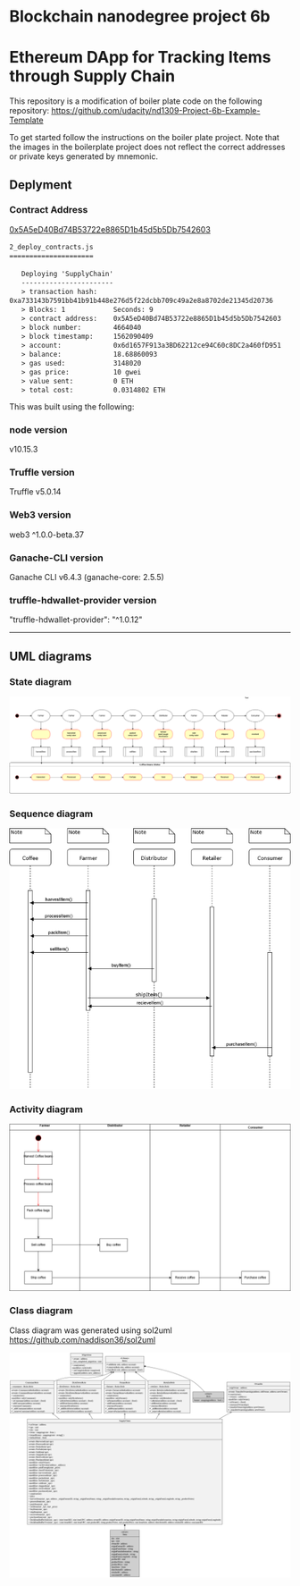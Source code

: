 # Blockchain nanodegree project 6b 
# Ethereum DApp for Tracking Items through Supply Chain
This repository is a modification of boiler plate code on the following repository: 
https://github.com/udacity/nd1309-Project-6b-Example-Template

To get started follow the instructions on the boiler plate project. Note that the images in the boilerplate project does not reflect the correct addresses or private keys generated by mnemonic.
## Deplyment 
### Contract Address
[0x5A5eD40Bd74B53722e8865D1b45d5b5Db7542603](https://rinkeby.etherscan.io/address/0x5a5ed40bd74b53722e8865d1b45d5b5db7542603)

```
2_deploy_contracts.js
=====================

   Deploying 'SupplyChain'
   -----------------------
   > transaction hash:    0xa733143b7591bb41b91b448e276d5f22dcbb709c49a2e8a8702de21345d20736
   > Blocks: 1            Seconds: 9
   > contract address:    0x5A5eD40Bd74B53722e8865D1b45d5b5Db7542603
   > block number:        4664040
   > block timestamp:     1562090409
   > account:             0x6d1657F913a3BD62212ce94C60c8DC2a460fD951
   > balance:             18.68860093
   > gas used:            3148020
   > gas price:           10 gwei
   > value sent:          0 ETH
   > total cost:          0.0314802 ETH
```

This was built using the following:
### node version
v10.15.3

### Truffle version
Truffle v5.0.14 

### Web3 version
web3 ^1.0.0-beta.37

### Ganache-CLI version
Ganache CLI v6.4.3 (ganache-core: 2.5.5)

### truffle-hdwallet-provider version
"truffle-hdwallet-provider": "^1.0.12"

---------------------------------------------------------------------

## UML diagrams
### State diagram 
![State diagram](https://github.com/algosayir/u_bcnd_project6b/blob/master/images/State_diagram.png)
### Sequence diagram 
![Sequence diagram](https://github.com/algosayir/u_bcnd_project6b/blob/master/images/Sequence_diagram.png)
### Activity diagram 
![Activity diagram](https://github.com/algosayir/u_bcnd_project6b/blob/master/images/Activity_diagram.png)
### Class diagram 
Class diagram was generated using sol2uml 
https://github.com/naddison36/sol2uml

![Class diagram](https://github.com/algosayir/u_bcnd_project6b/blob/master/images/Class_diagram.png)
